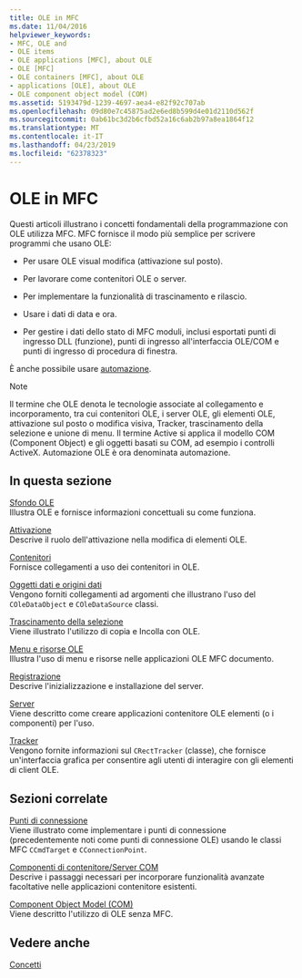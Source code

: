 ```yaml
---
title: OLE in MFC
ms.date: 11/04/2016
helpviewer_keywords:
- MFC, OLE and
- OLE items
- OLE applications [MFC], about OLE
- OLE [MFC]
- OLE containers [MFC], about OLE
- applications [OLE], about OLE
- OLE component object model (COM)
ms.assetid: 5193479d-1239-4697-aea4-e82f92c707ab
ms.openlocfilehash: 09d80e7c45875ad2e6ed8b599d4e01d2110d562f
ms.sourcegitcommit: 0ab61bc3d2b6cfbd52a16c6ab2b97a8ea1864f12
ms.translationtype: MT
ms.contentlocale: it-IT
ms.lasthandoff: 04/23/2019
ms.locfileid: "62378323"
---
```

# <a name="ole-in-mfc"></a>OLE in MFC

Questi articoli illustrano i concetti fondamentali della programmazione con OLE utilizza MFC. MFC fornisce il modo più semplice per scrivere programmi che usano OLE:

- Per usare OLE visual modifica (attivazione sul posto).

- Per lavorare come contenitori OLE o server.

- Per implementare la funzionalità di trascinamento e rilascio.

- Usare i dati di data e ora.

- Per gestire i dati dello stato di MFC moduli, inclusi esportati punti di ingresso DLL (funzione), punti di ingresso all'interfaccia OLE/COM e punti di ingresso di procedura di finestra.

È anche possibile usare [automazione](../mfc/automation.md).

> [!NOTE]
>  Il termine che OLE denota le tecnologie associate al collegamento e incorporamento, tra cui contenitori OLE, i server OLE, gli elementi OLE, attivazione sul posto o modifica visiva, Tracker, trascinamento della selezione e unione di menu. Il termine Active si applica il modello COM (Component Object) e gli oggetti basati su COM, ad esempio i controlli ActiveX. Automazione OLE è ora denominata automazione.

## <a name="in-this-section"></a>In questa sezione

[Sfondo OLE](../mfc/ole-background.md)<br/>
Illustra OLE e fornisce informazioni concettuali su come funziona.

[Attivazione](../mfc/activation-cpp.md)<br/>
Descrive il ruolo dell'attivazione nella modifica di elementi OLE.

[Contenitori](../mfc/containers.md)<br/>
Fornisce collegamenti a uso dei contenitori in OLE.

[Oggetti dati e origini dati](../mfc/data-objects-and-data-sources-ole.md)<br/>
Vengono forniti collegamenti ad argomenti che illustrano l'uso del `COleDataObject` e `COleDataSource` classi.

[Trascinamento della selezione](../mfc/drag-and-drop-ole.md)<br/>
Viene illustrato l'utilizzo di copia e Incolla con OLE.

[Menu e risorse OLE](../mfc/menus-and-resources-ole.md)<br/>
Illustra l'uso di menu e risorse nelle applicazioni OLE MFC documento.

[Registrazione](../mfc/registration.md)<br/>
Descrive l'inizializzazione e installazione del server.

[Server](../mfc/servers.md)<br/>
Viene descritto come creare applicazioni contenitore OLE elementi (o i componenti) per l'uso.

[Tracker](../mfc/trackers.md)<br/>
Vengono fornite informazioni sul `CRectTracker` (classe), che fornisce un'interfaccia grafica per consentire agli utenti di interagire con gli elementi di client OLE.

## <a name="related-sections"></a>Sezioni correlate

[Punti di connessione](../mfc/connection-points.md)<br/>
Viene illustrato come implementare i punti di connessione (precedentemente noti come punti di connessione OLE) usando le classi MFC `CCmdTarget` e `CConnectionPoint`.

[Componenti di contenitore/Server COM](../mfc/containers-advanced-features.md)<br/>
Descrive i passaggi necessari per incorporare funzionalità avanzate facoltative nelle applicazioni contenitore esistenti.

[Component Object Model (COM)](/windows/desktop/com/the-component-object-model)<br/>
Viene descritto l'utilizzo di OLE senza MFC.

## <a name="see-also"></a>Vedere anche

[Concetti](../mfc/mfc-concepts.md)
